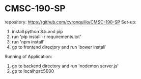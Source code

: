 # CMSC-190-SP

repository: https://github.com/cyronquillo/CMSC-190-SP
Set-up:
1. install python 3.5 and pip
2. run 'pip install -r requirements.txt'
3. run 'npm install'
4. go to frontend directory and run 'bower install'

Running of Application:
1. go to backend directory and run 'nodemon server.js'
2. go to localhost:5000